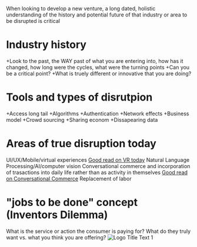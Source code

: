 When looking to develop a new venture, a long dated, holistic understanding of the history and potential future of that industry or area to be disrupted is critical

 # Industry history
 
 +Look to the past, the WAY past of what you are entering into, how has it changed, how long were the cycles, what were the turning points
 +Can you be a critical point?
 +What is truely different or innovative that you are doing?
 
 # Tools and types of disrutpion
 
 +Access long tail
 +Algorithms
 +Authentication
 +Network effects
 +Business model
 +Crowd sourcing
 +Sharing econom
 +Dissapearing data
 
 # Areas of true disruption today
 
  UI/UX/Mobile/virtual experiences
 [Good read on VR today](http://www.theguardian.com/technology/2016/jan/07/virtual-reality-future-oculus-rift-vr)
  Natural Language Processing/AI/computer vision
  Conversational commerce and incorporation of trasactions into daily life rather than as activity in themselves
 [Good read on Conversational Commerce](https://medium.com/chris-messina/2016-will-be-the-year-of-conversational-commerce-1586e85e3991#.9f0wlw7r5)
  Replacement of labor
 
 # "jobs to be done" concept (Inventors Dilemma)
 
  What is the service or action the consumer is paying for?
  What do they truly want vs. what you think you are offering?
 ![](https://i.guim.co.uk/img/media/9a7b8568c95a76c3dcfe9144d5b42c323c211c96/1465_412_3670_2201/master/3670.jpg?w=620&q=20&auto=format&usm=12&fit=max&dpr=2&s=cfd4beb800ca81933d1f51e09ea0aa74 "Logo Title Text 1")
